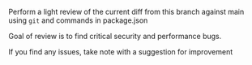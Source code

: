 Perform a light review of the current diff from this branch against main using `git` and commands in package.json

Goal of review is to find critical security and performance bugs.

If you find any issues, take note with a suggestion for improvement